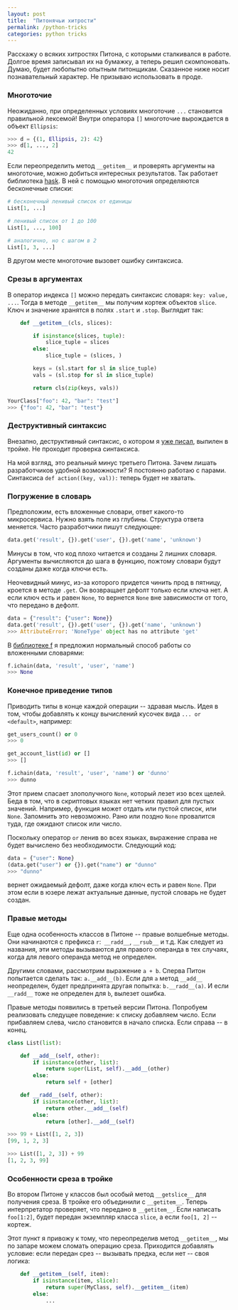 ```yaml
---
layout: post
title:  "Питонячьи хитрости"
permalink: /python-tricks
categories: python tricks
---
```


Расскажу о всяких хитростях Питона, с которыми сталкивался в работе. Долгое
время записывал их на бумажку, а теперь решил скомпоновать. Думаю, будет
любопытно опытным питонщикам. Сказанное ниже носит познавательный характер. Не
призываю использовать в проде.

### Многоточие

Неожиданно, при определенных условиях многоточие `...` становится правильной
лексемой! Внутри оператора `[]` многоточие вырождается в объект `Ellipsis`:

~~~ python
>>> d = {(1, Ellipsis, 2): 42}
>>> d[1, ..., 2]
42
~~~

Если переопределить метод `__getitem__` и проверять аргументы на многоточие,
можно добиться интересных результатов. Так работает библиотека
[hask](https://github.com/billpmurphy/hask). В ней с помощью многоточия
определяются бесконечные списки:

~~~ python
# бесконечный ленивый список от единицы
List[1, ...]

# ленивый список от 1 до 100
List[1, ..., 100]

# аналогично, но с шагом в 2
List[1, 3, ...]
~~~

В другом месте многоточие вызовет ошибку синтаксиса.

### Срезы в аргументах

В оператор индекса `[]` можно передать синтаксис словаря: `key: value,
...`. Тогда в методе `__getitem__` мы получим кортеж объектов `slice`. Ключ и
значение хранятся в полях `.start` и `.stop`. Выглядит так:

~~~ python
    def __getitem__(cls, slices):

        if isinstance(slices, tuple):
            slice_tuple = slices
        else:
            slice_tuple = (slices, )

        keys = (sl.start for sl in slice_tuple)
        vals = (sl.stop for sl in slice_tuple)

        return cls(zip(keys, vals))

YourClass["foo": 42, "bar": "test"]
>>> {"foo": 42, "bar": "test"}
~~~

### Деструктивный синтаксис

Внезапно, деструктивный синтаксис, о котором я [уже писал](/destructuring),
выпилен в тройке. Не проходит проверка синтаксиса.

На мой взгляд, это реальный минус третьего Питона. Зачем лишать разработчиков
удобной возможности? Я постоянно работаю с парами. Синтаксиса `def action((key,
val)):` теперь будет не хватать.

### Погружение в словарь

Предположим, есть вложенные словари, ответ какого-то микросервиса. Нужно взять
поле из глубины. Структура ответа меняется. Часто разработчики пишут следующее:

~~~ python
data.get('result', {}).get('user', {}).get('name', 'unknown')
~~~

Минусы в том, что код плохо читается и созданы 2 лишних словаря. Аргументы
вычисляются до шага в функцию, пожтому словари будут созданы даже когда ключи
есть.

Неочевидный минус, из-за которого придется чинить прод в пятницу, кроется в
методе `.get`. Он возвращает дефолт только если ключа нет. А если ключ есть и
равен `None`, то вернется `None` вне зависимости от того, что передано в дефолт.

~~~ python
data = {"result": {"user": None}}
data.get('result', {}).get('user', {}).get('name', 'unknown')
>>> AttributeError: 'NoneType' object has no attribute 'get'
~~~

В [библиотеке f](https://github.com/igrishaev/f) я предложил нормальный способ
работы со вложенными словарями:

~~~ python
f.ichain(data, 'result', 'user', 'name')
>>> None
~~~

### Конечное приведение типов

Приводить типы в конце каждой операции -- здравая мысль. Идея в том, чтобы
добавлять к концу вычислений кусочек вида `... or <default>`, например:

~~~ python
get_users_count() or 0
>>> 0

get_account_list(id) or []
>>> []

f.ichain(data, 'result', 'user', 'name') or 'dunno'
>>> dunno
~~~

Этот прием спасает злополучного `None`, который лезет изо всех щелей. Беда в
том, что в скриптовых языках нет четких правил для пустых значений. Например,
функция может отдать или пустой список, или `None`. Запомнить это
невозможно. Рано или поздно `None` провалится туда, где ожидают список или
число.

Поскольку оператор `or` ленив во всех языках, выражение справа не будет
вычислено без необходимости. Следующий код:


~~~ python
data = {"user": None}
(data.get("user") or {}).get("name") or "dunno"
>>> "dunno"
~~~

вернет ожидаемый дефолт, даже когда ключ есть и равен `None`. При этом если в
юзере лежат актуальные данные, пустой словарь не будет создан.

### Правые методы

Еще одна особенность классов в Питоне -- правые волшебные методы. Они начинаются
с префикса `r`:` __radd__`, `__rsub__` и т.д. Как следует из названия, эти
методы вызываются для правого операнда в тех случаях, когда для левого операнда
метод не определен.

Другими словами, рассмотрим выражение `a + b`. Сперва Питон попытается сделать
так: `a.__add__(b)`. Если для `a` метод `__add__` неопределен, будет предпринята
другая попытка: `b.__radd__(a)`. И если `__radd__` тоже не определен для `b`,
вылезет ошибка.

Правые методы появились в третьей версии Питона. Попробуем реализовать следущее
поведение: к списку добавляем число. Если прибавляем слева, число становится в
начало списка. Если справа -- в конец.

~~~ python
class List(list):

    def __add__(self, other):
        if isinstance(other, list):
            return super(List, self).__add__(other)
        else:
            return self + [other]

    def __radd__(self, other):
        if isinstance(other, list):
            return other.__add__(self)
        else:
            return [other].__add__(self)

>>> 99 + List([1, 2, 3])
[99, 1, 2, 3]

>>> List([1, 2, 3]) + 99
[1, 2, 3, 99]
~~~

### Особенности среза в тройке

Во втором Питоне у классов был особый метод `__getslice__` для получения
среза. В тройке его объединили с `__getitem__`. Теперь интерпретатор проверяет,
что передано в `__getitem__`. Если написать `foo[1:2]`, будет передан экземпляр
класса `slice`, а если `foo[1, 2]` -- кортеж.

Этот пункт я привожу к тому, что переопределив метод `__getitem__`, мы по запаре
можем сломать операцию среза. Приходится добавлять условие: если передан срез --
вызывать предка, если нет -- своя логика:

~~~ python
    def __getitem__(self, item):
        if isinstance(item, slice):
            return super(MyClass, self).__getitem__(item)
        else:
            ...
~~~
